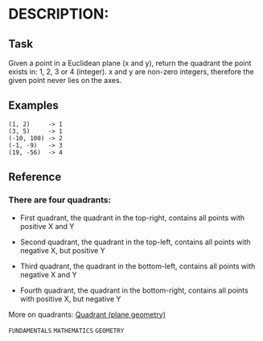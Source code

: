 # DESCRIPTION:

## Task

Given a point in a Euclidean plane (x and y), return the quadrant the point exists in: 1, 2, 3 or 4 (integer). x and y are non-zero integers, therefore the given point never lies on the axes.

## Examples

```
(1, 2)     -> 1
(3, 5)     -> 1
(-10, 100) -> 2
(-1, -9)   -> 3
(19, -56)  -> 4
```

## Reference

### There are four quadrants:

- First quadrant, the quadrant in the top-right, contains all points with positive X and Y

- Second quadrant, the quadrant in the top-left, contains all points with negative X, but positive Y

- Third quadrant, the quadrant in the bottom-left, contains all points with negative X and Y

- Fourth quadrant, the quadrant in the bottom-right, contains all points with positive X, but negative Y

More on quadrants: [Quadrant (plane geometry)][Quadrant]


`FUNDAMENTALS` `MATHEMATICS` `GEOMETRY`


[Quadrant]: https://en.wikipedia.org/wiki/Quadrant_(plane_geometry)
